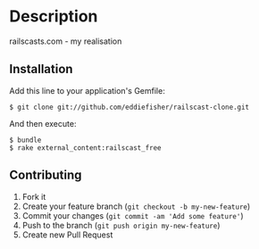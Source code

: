# Description

railscasts.com - my realisation

## Installation

Add this line to your application's Gemfile:

    $ git clone git://github.com/eddiefisher/railscast-clone.git

And then execute:

    $ bundle
    $ rake external_content:railscast_free

## Contributing

1. Fork it
2. Create your feature branch (`git checkout -b my-new-feature`)
3. Commit your changes (`git commit -am 'Add some feature'`)
4. Push to the branch (`git push origin my-new-feature`)
5. Create new Pull Request